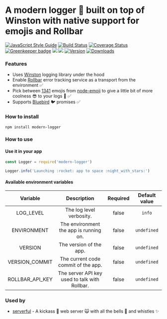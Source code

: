 # A modern logger :page_with_curl: built on top of Winston with native support for emojis and Rollbar

[![JavaScript Style Guide](https://img.shields.io/badge/code%20style-standard-brightgreen.svg)](http://standardjs.com/)
[![Build Status](https://travis-ci.org/hfreire/modern-logger.svg?branch=master)](https://travis-ci.org/hfreire/modern-logger)
[![Coverage Status](https://coveralls.io/repos/github/hfreire/modern-logger/badge.svg?branch=master)](https://coveralls.io/github/hfreire/modern-logger?branch=master)
[![Greenkeeper badge](https://badges.greenkeeper.io/hfreire/modern-logger.svg)](https://greenkeeper.io/)
[![](https://img.shields.io/github/release/hfreire/modern-logger.svg)](https://github.com/hfreire/modern-logger/releases)
[![](https://img.shields.io/badge/license-MIT-blue.svg)](LICENSE)
[![Version](https://img.shields.io/npm/v/modern-logger.svg)](https://www.npmjs.com/package/modern-logger)
[![Downloads](https://img.shields.io/npm/dt/modern-logger.svg)](https://www.npmjs.com/package/modern-logger) 

### Features
* Uses [Winston](https://github.com/winstonjs/winston) logging library under the hood
* Enable [Rollbar](https://rollbar.com) error tracking service as a transport from the environment :white_check_mark: 
* Pick between [1341](https://raw.githubusercontent.com/omnidan/node-emoji/master/lib/emoji.json) emojis from [node-emoji](https://github.com/omnidan/node-emoji/) to give a little bit of more coolness :sunglasses: to your logs :page_with_curl: :white_check_mark:
* Supports [Bluebird](https://github.com/petkaantonov/bluebird) :bird: promises :white_check_mark:

### How to install
```
npm install modern-logger
```

### How to use

#### Use it in your app
```javascript
const Logger = require('modern-logger')

Logger.info('Launching :rocket: app to space :night_with_stars:')
```

#### Available environment variables
Variable | Description | Required | Default value
:---:|:---:|:---:|:---:
LOG_LEVEL | The log level verbosity. | false | `info`
ENVIRONMENT | The environment the app is running on. | false | `undefined`
VERSION | The version of the app. | false | `undefined`
VERSION_COMMIT | The current code commit of the app. | false | `undefined`
ROLLBAR_API_KEY | The server API key used to talk with Rollbar. | false | `undefined`

### Used by
* [serverful](https://github.com/hfreire/serverful) - A kickass :muscle: web server :scream_cat: with all the bells :bell: and whistles :sparkles:
